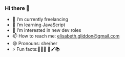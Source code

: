 ### Hi there 👋


- 🔭 I’m currently freelancing 
- 🌱 I’m learning JavaScript
- 🤔 I’m interested in new dev roles
- 📫 How to reach me: elisabeth.gliddon@gmail.com
- 😄 Pronouns: she/her
- ⚡ Fun facts:🧘‍♀️🌱 🎨🖌️📚


